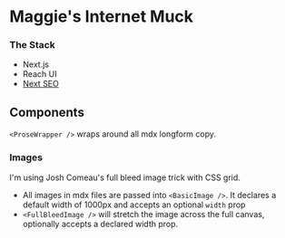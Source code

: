 # Maggie's Internet Muck

### The Stack

- Next.js
- Reach UI
- [Next SEO](https://github.com/garmeeh/next-seo)

## Components


`<ProseWrapper />` wraps around all mdx longform copy.

### Images

I'm using Josh Comeau's full bleed image trick with CSS grid.
* All images in mdx files are passed into `<BasicImage />`. It declares a default width of 1000px and accepts an optional `width` prop
* `<FullBleedImage />` will stretch the image across the full canvas, optionally accepts a declared width prop.